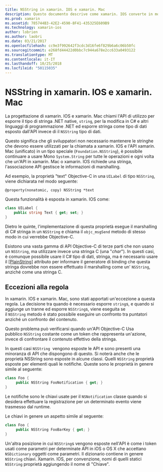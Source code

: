 ```yaml
---
title: NSString in xamarin. IOS e xamarin. Mac
description: Questo documento descrive come xamarin. IOS converte in modo trasparente NSString oggetti da C# stringa di oggetti, quando ciò si verifichi.
ms.prod: xamarin
ms.assetid: 785744B3-42E2-4590-8F41-435325E609B9
ms.technology: xamarin-ios
author: lobrien
ms.author: laobri
ms.date: 03/21/2017
ms.openlocfilehash: cc9e3f992642f3cdc3d16fe6f829b6a6c06b50fc
ms.sourcegitcommit: e268fd44422d0bbc7c944a678e2cc633a0493122
ms.translationtype: MT
ms.contentlocale: it-IT
ms.lasthandoff: 10/25/2018
ms.locfileid: "50115035"
---
```

# <a name="nsstring-in-xamarinios-and-xamarinmac"></a>NSString in xamarin. IOS e xamarin. Mac

La progettazione di xamarin. IOS e xamarin. Mac chiami l'API di utilizzo per esporre il tipo di stringa .NET native, `string`, per la modifica in C# e altri linguaggi di programmazione .NET ed esporre stringa come tipo di dati esposto dall'API invece di il `NSString` tipo di dati.

Questo significa che gli sviluppatori non necessario mantenere le stringhe che devono essere utilizzati per la chiamata a xamarin. IOS e l'API xamarin. Mac (unificato) in un tipo speciale (`Foundation.NSString`), è possibile continuare a usare Mono `System.String` per tutte le operazioni e ogni volta che un'API in xamarin. Mac o xamarin. IOS richiede una stringa, l'associazione API gestisce le informazioni di marshalling.

Ad esempio, la proprietà "text" Objective-C in una `UILabel` di tipo `NSString`, viene dichiarata nel modo seguente:

```objc
@property(nonatomic, copy) NSString *text
```

Questa funzionalità è esposta in xamarin. IOS come:

```csharp
class UILabel {
    public string Text { get; set; }
}
```

Dietro le quinte, l'implementazione di questa proprietà esegue il marshalling di C# stringa in un `NSString` e chiama il `objc_msgSend` metodo di stesso modo in cui verrebbe Objective-C.

Esistono una vasta gamma di API Objective-C di terze parti che non usano un `NSString`, ma utilizzare invece una stringa C (una "*char*"). In questi casi, è comunque possibile usare il C# tipo di dati, stringa, ma è necessario usare il [[PlainString]](~/cross-platform/macios/binding/objective-c-libraries.md) attributo per informare il generatore di binding che questa stringa dovrebbe non essere effettuato il marshalling come un' `NSString`, anziché come una stringa C.

 <a name="Exceptions_to_the_Rule" />

## <a name="exceptions-to-the-rule"></a>Eccezioni alla regola

In xamarin. IOS e xamarin. Mac, sono stati apportati un'eccezione a questa regola. La decisione tra quando è necessario esporre `string`s, e quando si aggiunge un tranne ed esporre `NSString`s, viene eseguita se il `NSString` metodo è stato possibile eseguire un confronto tra puntatori anziché un confronto del contenuto.

Questo problema può verificarsi quando un'API Objective-C Usa pubblico `NSString` costante come un token che rappresenta un'azione, invece di confrontare il contenuto effettivo della stringa.

In questi casi `NSString`  vengono esposte le API e sono presenti una minoranza di API che dispongono di questo. Si noterà anche che le proprietà NSString sono esposte in alcune classi. Quelli `NSString` proprietà esposte per elementi quali le notifiche. Queste sono le proprietà in genere simile al seguente:

```csharp
class Foo {
     public NSString FooNotification { get; }
}
```
Le notifiche sono le chiavi usate per il `NSNotification` classe quando si desidera effettuare la registrazione per un determinato evento viene trasmesso dal runtime.

Le chiavi in genere un aspetto simile al seguente:

```csharp
class Foo {
     public NSString FooBarKey { get; }
}
```

Un'altra posizione in cui `NSString`s vengono esposte nell'API è come i token usati come parametri per determinate API in iOS o OS X che accettano `NSDictionary` oggetti come parametri. Il dizionario contiene in genere `NSString` chiavi. Xamarin. IOS, per convenzione, nomi di quelli statici `NSString` proprietà aggiungendo il nome di "Chiave".
